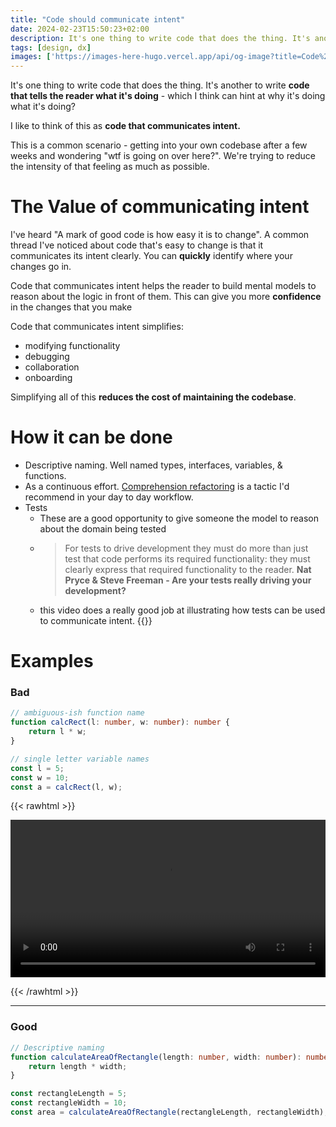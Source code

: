 ```yaml
---
title: "Code should communicate intent"
date: 2024-02-23T15:50:23+02:00
description: It's one thing to write code that does the thing. It's another to write code that tells the reader what it's doing
tags: [design, dx]
images: ['https://images-here-hugo.vercel.app/api/og-image?title=Code%20should%20communicate%20intent']
---
```


It's one thing to write code that does the thing.
It's another to write **code that tells the reader what it's doing** - which I think can hint at why it's doing what it's doing?

I like to think of this as **code that communicates intent.**

This is a common scenario - getting into your own codebase after a few weeks and wondering "wtf is going on over here?". We're trying to reduce the intensity of that feeling as much as possible.

# The Value of communicating intent
I've heard "A mark of good code is how easy it is to change".
A common thread I've noticed about code that's easy to change is that it communicates its intent clearly. You can **quickly** identify where your changes go in.

Code that communicates intent helps the reader to build mental models to reason about the logic in front of them.
This can give you more **confidence** in the changes that you make

Code that communicates intent simplifies:
- modifying functionality
- debugging
- collaboration 
- onboarding

Simplifying all of this **reduces the cost of maintaining the codebase**.

# How it can be done
- Descriptive naming. Well named types, interfaces, variables, & functions.
- As a continuous effort. [Comprehension refactoring](https://martinfowler.com/articles/workflowsOfRefactoring/#comprehension) is a tactic I'd recommend in your day to day workflow.
- Tests
	- These are a good opportunity to give someone the model to reason about the domain being tested
	- > For tests to drive development they must do more than just test that code performs its required functionality: they must clearly express that required functionality to the reader. **Nat Pryce & Steve Freeman - Are your tests really driving your development?**
	- this video does a really good job at illustrating how tests can be used to communicate intent. {{<youtube MWsk1h8pv2Q>}}

# Examples

### Bad
```ts
// ambiguous-ish function name
function calcRect(l: number, w: number): number {
    return l * w;
}

// single letter variable names
const l = 5;
const w = 10;
const a = calcRect(l, w);
```

{{< rawhtml >}} 

<video width=100% controls >
    <source src="https://d20tmfka7s58bt.cloudfront.net/memes/brotha-ew.mp4" >
    Your browser does not support the video tag.  
</video>

{{< /rawhtml >}}

---

### Good
```ts
// Descriptive naming
function calculateAreaOfRectangle(length: number, width: number): number {
    return length * width;
}

const rectangleLength = 5;
const rectangleWidth = 10;
const area = calculateAreaOfRectangle(rectangleLength, rectangleWidth);

```